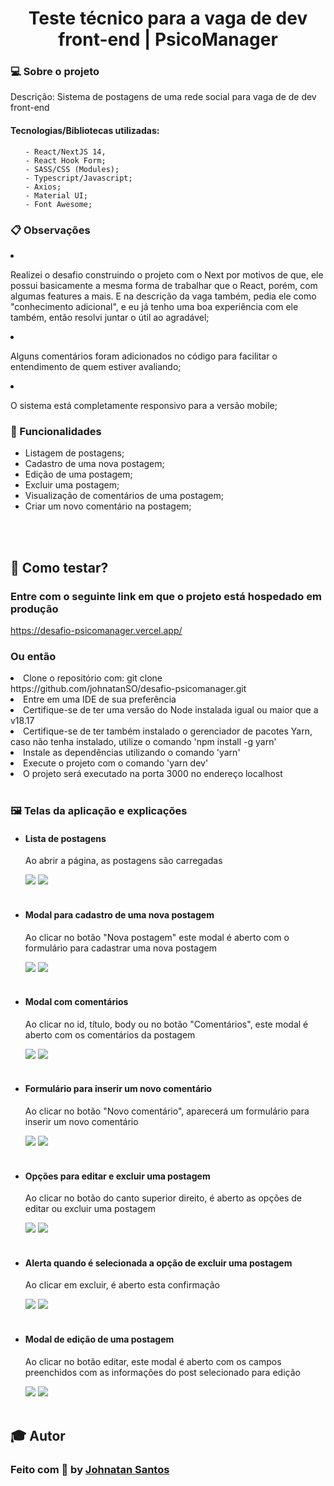 <h1 align="center">Teste técnico para a vaga de dev front-end | PsicoManager</h1>

<h3> 💻 Sobre o projeto</h3>

<p>Descrição: Sistema de postagens de uma rede social para vaga de de dev front-end</p>

<h4>Tecnologias/Bibliotecas utilizadas: </h4>

<ul>
  
    - React/NextJS 14, 
    - React Hook Form;
    - SASS/CSS (Modules);
    - Typescript/Javascript;
    - Axios;
    - Material UI;
    - Font Awesome;

</ul>

<h3>📋 Observações</h3>
<li>
  <p>
    Realizei o desafio construindo o projeto com o Next por motivos de que, ele possui basicamente a mesma forma de trabalhar que o React, porém, com algumas features a mais. E na descrição da vaga também, pedia ele como "conhecimento adicional", e eu já tenho uma boa experiência com ele também, então resolvi juntar o útil ao agradável;
  </p>
</li>

<li>
  <p>
    Alguns comentários foram adicionados no código para facilitar o entendimento de quem estiver avaliando;
  </p>
</li>

<li>
  <p>
    O sistema está completamente responsivo para a versão mobile;
  </p>
</li>
  
<h3>📝 Funcionalidades</h3>
  <ul>
    <li>Listagem de postagens;</li>
    <li>Cadastro de uma nova postagem;</li>
    <li>Edição de uma postagem;</li>
    <li>Excluir uma postagem;</li>
    <li>Visualização de comentários de uma postagem;</li>
    <li>Criar um novo comentário na postagem;</li>
  </ul>

<br />
<br />

<h2>👷 Como testar? </h2>
<h3>Entre com o seguinte link em que o projeto está hospedado em produção</h3>
<a href="https://desafio-psicomanager.vercel.app/">https://desafio-psicomanager.vercel.app/</a>

<h3>Ou então</h3>

<li>Clone o repositório com: git clone https://github.com/johnatanSO/desafio-psicomanager.git</li>
<li>Entre em uma IDE de sua preferência</li>
<li>Certifique-se de ter uma versão do Node instalada igual ou maior que a v18.17</li>
<li>Certifique-se de ter também instalado o gerenciador de pacotes Yarn, caso não tenha instalado, utilize o comando 'npm install -g yarn'</li>
<li>Instale as dependências utilizando o comando 'yarn'</li>
<li>Execute o projeto com o comando 'yarn dev'</li>
<li>O projeto será executado na porta 3000 no endereço localhost</li>
    
<br>

<h3>🖼 Telas da aplicação e explicações</h3>
<ul>
  <li>
    <h4>Lista de postagens</h4>
    <p>Ao abrir a página, as postagens são carregadas</p>
    <img src="https://github.com/johnatanSO/desafio-psicomanager/assets/69802042/7c29449f-571c-4b02-b341-9db182e0c0ac" />
    <img src="https://github.com/johnatanSO/desafio-psicomanager/assets/69802042/f1f1111e-1d96-47d4-9dbb-f599f845ef8e" />
  </li>
  <br>

  <li>
    <h4>Modal para cadastro de uma nova postagem</h4>
    <p>Ao clicar no botão "Nova postagem" este modal é aberto com o formulário para cadastrar uma nova postagem</p>
    <img src="https://github.com/johnatanSO/desafio-psicomanager/assets/69802042/34c9501d-01e4-411d-8704-86ca537be245" />
    <img src="https://github.com/johnatanSO/desafio-psicomanager/assets/69802042/5b8d56a8-d5be-4ca9-b760-9420875eb01d" />
  </li>

  <br>
  
  <li>
    <h4>Modal com comentários</h4>
    <p>Ao clicar no id, título, body ou no botão "Comentários", este modal é aberto com os comentários da postagem</p>
    <img src="https://github.com/johnatanSO/desafio-psicomanager/assets/69802042/8a6e778e-4cc5-404e-81ee-6a41975ecbb0" />
    <img src="https://github.com/johnatanSO/desafio-psicomanager/assets/69802042/6b552856-e531-44d6-868f-653416aa35f2" />
  </li>

  <br>
  
  <li>
    <h4> Formulário para inserir um novo comentário</h4>
    <p>Ao clicar no botão "Novo comentário", aparecerá um formulário para inserir um novo comentário</p>
    <img src="https://github.com/johnatanSO/desafio-psicomanager/assets/69802042/69220f80-24f2-4432-9790-cf45f6b55881" />
    <img src="https://github.com/johnatanSO/desafio-psicomanager/assets/69802042/7d34f32e-af74-4b16-8e4c-ff83b2b9934e" />
  </li>

  <br>
  
  <li>
    <h4> Opções para editar e excluir uma postagem</h4>
    <p>Ao clicar no botão do canto superior direito, é aberto as opções de editar ou excluir uma postagem</p>
    <img src="https://github.com/johnatanSO/desafio-psicomanager/assets/69802042/d9c57254-77cf-413c-8012-8514c7723214" />
    <img src="https://github.com/johnatanSO/desafio-psicomanager/assets/69802042/848a5b8e-1742-4078-ad60-b88a669d11e2" />
  </li>

  <br>
  
  <li>
    <h4> Alerta quando é selecionada a opção de excluir uma postagem</h4>
    <p>Ao clicar em excluir, é aberto esta confirmação</p>
    <img src="https://github.com/johnatanSO/desafio-psicomanager/assets/69802042/47040f6b-5b98-44b9-835f-7690a5c9c1ef" />
    <img src="https://github.com/johnatanSO/desafio-psicomanager/assets/69802042/caa965a7-7a88-4280-b5f4-4d234c475322" />
  </li>

   <br>
  
  <li>
    <h4> Modal de edição de uma postagem</h4>
    <p>Ao clicar no botão editar, este modal é aberto com os campos preenchidos com as informações do post selecionado para edição</p>
    <img src="https://github.com/johnatanSO/desafio-psicomanager/assets/69802042/c923bc5b-f8e4-48d1-986c-659c6b9251b4" />
    <img src="https://github.com/johnatanSO/desafio-psicomanager/assets/69802042/204c32e2-074a-4ec9-bf76-952a7effe798" />
  </li>


   <br>
</ul>

<div>
 <h2>🎓 Autor</h2>
 <h3>Feito com 💜 by <a href="https://github.com/johnatanSO" target="_blank">Johnatan Santos</a></h3>
</div>
